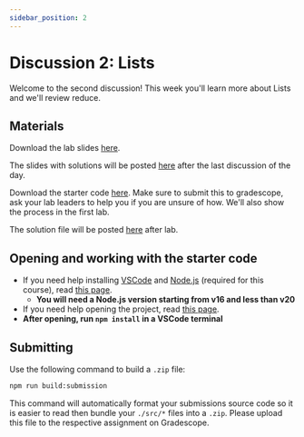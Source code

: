 ```yaml
---
sidebar_position: 2
---
```


# Discussion 2: Lists

Welcome to the second discussion! This week you'll learn more about Lists and we'll review reduce.

## Materials

Download the lab slides [here](https://github.com/umass-compsci-220/public-materials/raw/main/discussion/Lab%203%20-%20No%20Solutions.pdf).

The slides with solutions will be posted [here](https://github.com/umass-compsci-220/public-materials/raw/main/discussion/Lab%203%20-%20Solutions.pdf) after the last discussion of the day.

Download the starter code [here](https://github.com/umass-compsci-220/public-materials/raw/main/discussion/03-lists.zip). Make sure to submit this to gradescope, ask your lab leaders to help you if you are unsure of how. We'll also show the process in the first lab.

The solution file will be posted [here](https://github.com/umass-compsci-220/public-materials/raw/main/discussion/03-lists-solution.ts) after lab.

## Opening and working with the starter code

- If you need help installing [VSCode](https://code.visualstudio.com/) and [Node.js](https://nodejs.org/) (required for this course), read [this page](/materials/tutorials/assignments/environment).
  - **You will need a Node.js version starting from v16 and less than v20**
- If you need help opening the project, read [this page](/materials/tutorials/assignments/opening-an-assignment).
- **After opening, run `npm install` in a VSCode terminal**

## Submitting

Use the following command to build a `.zip` file:

```sh
npm run build:submission
```

This command will automatically format your submissions source code so it is easier to read then bundle your `./src/*` files into a `.zip`. Please upload this file to the respective assignment on Gradescope.
